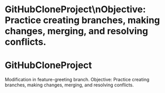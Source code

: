 # GitHubCloneProject\nObjective: Practice creating branches, making changes, merging, and resolving conflicts.
# GitHubCloneProject
Modification in feature-greeting branch.
Objective: Practice creating branches, making changes, merging, and resolving conflicts.